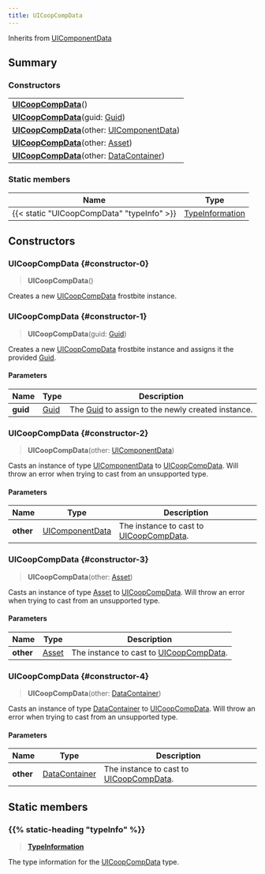 ```yaml
---
title: UICoopCompData
---
```


Inherits from [UIComponentData](/vext/ref/fb/uicomponentdata)

## Summary

### Constructors

|  |
| --- |
| **[UICoopCompData](#constructor-0)**() |
| **[UICoopCompData](#constructor-1)**(guid: [Guid](/vext/ref/shared/type/guid)) |
| **[UICoopCompData](#constructor-2)**(other: [UIComponentData](/vext/ref/fb/uicomponentdata)) |
| **[UICoopCompData](#constructor-3)**(other: [Asset](/vext/ref/fb/asset)) |
| **[UICoopCompData](#constructor-4)**(other: [DataContainer](/vext/ref/shared/type/datacontainer)) |

### Static members

| Name | Type |
| ---- | ---- |
| {{< static "UICoopCompData" "typeInfo" >}} | [TypeInformation](/vext/ref/shared/type/typeinformation) |

## Constructors

### UICoopCompData {#constructor-0}

> **UICoopCompData**()

Creates a new [UICoopCompData](/vext/ref/fb/uicoopcompdata) frostbite instance.

### UICoopCompData {#constructor-1}

> **UICoopCompData**(guid: [Guid](/vext/ref/shared/type/guid))

Creates a new [UICoopCompData](/vext/ref/fb/uicoopcompdata) frostbite instance and assigns it the provided [Guid](/vext/ref/shared/type/guid).

#### Parameters

| Name | Type | Description |
| ---- | ---- | ----------- |
| **guid** | [Guid](/vext/ref/shared/type/guid) | The [Guid](/vext/ref/shared/type/guid) to assign to the newly created instance. |

### UICoopCompData {#constructor-2}

> **UICoopCompData**(other: [UIComponentData](/vext/ref/fb/uicomponentdata))

Casts an instance of type [UIComponentData](/vext/ref/fb/uicomponentdata) to [UICoopCompData](/vext/ref/fb/uicoopcompdata). Will throw an error when trying to cast from an unsupported type.

#### Parameters

| Name | Type | Description |
| ---- | ---- | ----------- |
| **other** | [UIComponentData](/vext/ref/fb/uicomponentdata) | The instance to cast to [UICoopCompData](/vext/ref/fb/uicoopcompdata). |

### UICoopCompData {#constructor-3}

> **UICoopCompData**(other: [Asset](/vext/ref/fb/asset))

Casts an instance of type [Asset](/vext/ref/fb/asset) to [UICoopCompData](/vext/ref/fb/uicoopcompdata). Will throw an error when trying to cast from an unsupported type.

#### Parameters

| Name | Type | Description |
| ---- | ---- | ----------- |
| **other** | [Asset](/vext/ref/fb/asset) | The instance to cast to [UICoopCompData](/vext/ref/fb/uicoopcompdata). |

### UICoopCompData {#constructor-4}

> **UICoopCompData**(other: [DataContainer](/vext/ref/shared/type/datacontainer))

Casts an instance of type [DataContainer](/vext/ref/shared/type/datacontainer) to [UICoopCompData](/vext/ref/fb/uicoopcompdata). Will throw an error when trying to cast from an unsupported type.

#### Parameters

| Name | Type | Description |
| ---- | ---- | ----------- |
| **other** | [DataContainer](/vext/ref/shared/type/datacontainer) | The instance to cast to [UICoopCompData](/vext/ref/fb/uicoopcompdata). |

## Static members

### {{% static-heading "typeInfo" %}}

> **[TypeInformation](/vext/ref/shared/type/typeinformation)**

The type information for the [UICoopCompData](/vext/ref/fb/uicoopcompdata) type.


